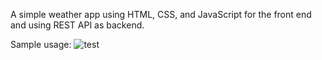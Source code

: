 A simple weather app using HTML, CSS, and JavaScript for the front end and using REST API as backend.

Sample usage:
![test](https://github.com/eminaermin/my-weather-app/assets/23248685/5989df40-97a7-4075-ae25-7192b1e2203e)
